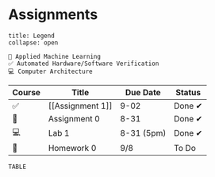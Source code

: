 # Assignments
```ad-info
title: Legend
collapse: open

🧠 Applied Machine Learning
✅ Automated Hardware/Software Verification
💻 Computer Architecture

```


| Course | Title            | Due Date   | Status |
| ------ | ---------------- | ---------- | ------ |
| ✅     | [[Assignment 1]] | 9-02       | Done ✔  |
| 🧠     | Assignment 0     | 8-31       | Done ✔|
| 💻     | Lab 1            | 8-31 (5pm) | Done ✔ |
| 🧠     | Homework 0       | 9/8        | To Do       |


```dataview
TABLE 
```

